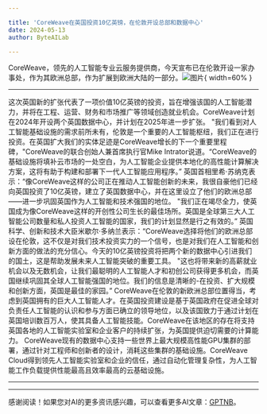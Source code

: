 ```yaml
---

title: 'CoreWeave在英国投资10亿英镑，在伦敦开设总部和数据中心'
date: 2024-05-13
author: ByteAILab

---
```


CoreWeave，领先的人工智能专业云服务提供商，今天宣布已在伦敦开设一家办事处，作为其欧洲总部，作为扩展到欧洲大陆的一部分。![图片](https://ai-techpark.com/wp-content/uploads/2024/05/CoreWeave-1-960x540.jpg){ width=60% }

---
这次英国新的扩张代表了一项价值10亿英镑的投资，旨在增强该国的人工智能潜力，并将在工程、运营、财务和市场推广等领域创造就业机会。CoreWeave计划在2024年开设两个英国数据中心，并计划在2025年进一步扩张。
"我们看到对人工智能基础设施的需求前所未有，伦敦是一个重要的人工智能枢纽，我们正在进行投资。在英国扩大我们的实体足迹是CoreWeave增长的下一个重要里程碑，"CoreWeave的联合创始人兼首席执行官Mike Intrator说道。“CoreWeave的基础设施将填补云市场的一处空白，为人工智能企业提供本地化的高性能计算解决方案，这将有助于构建和部署下一代人工智能应用程序。”
英国首相里希·苏纳克表示：“像CoreWeave这样的公司正在推动人工智能创新的未来，我很自豪他们已经向英国投资了10亿英镑，建立了英国数据中心，并在这里设立了他们的欧洲总部——进一步巩固英国作为人工智能和技术强国的地位。
"我们正在竭尽全力，使英国成为像CoreWeave这样的开创性公司生长的最佳场所。英国是全球第三大人工智能公司数量和私人投资人工智能的国家，我们的计划显然是行之有效的。”
英国科学、创新和技术大臣米歇尔·多纳兰表示：“CoreWeave选择将他们的欧洲总部设在伦敦，这不仅是对我们技术投资实力的一个信号，也是对我们在人工智能和创新方面的做法的充分信心。今天的10亿英镑投资将把两个新的数据中心引进我们的国土，这是帮助发展未来人工智能突破的重要工具。
"这也将带来新的高薪就业机会以及无数机会，让我们最聪明的人工智能人才和初创公司获得更多机会，而英国继续巩固其全球人工智能强国的地位。我们的信息是清晰的-在投资、扩大规模和创新方面，英国是最佳的家园。”
CoreWeave在伦敦的新欧洲总部位置得当，考虑到英国拥有的巨大人工智能人才。在英国投资建设是基于英国政府在促进全球对负责任人工智能的认识和参与方面已确立的领导地位，以及该国致力于通过计划在英国培训数百万人，使其具备人工智能技能。CoreWeave在该地区的存在将支持英国各地的人工智能实验室和企业客户的持续扩张，为英国提供迫切需要的计算能力。
CoreWeave现有的数据中心支持一些世界上最大规模高性能GPU集群的部署，通过针对工程师和创新者的设计，消耗这些集群的基础设施。CoreWeave Cloud得到领先人工智能实验室和企业的信任，通过自动化管理复杂性，为人工智能工作负载提供性能最高且效率最高的云基础设施。

---
---
感谢阅读！如果您对AI的更多资讯感兴趣，可以查看更多AI文章：[GPTNB](https://gptnb.com)。
